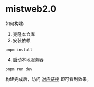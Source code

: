 # mistweb2.0
如何构建:

1. 克隆本仓库
2. 安装依赖
```
pnpm install
```
4. 启动本地服务器
```
pnpm run dev
```
构建完成后，访问 [对应链接](http://localhost:5173/) 即可看到效果。
